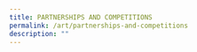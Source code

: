 ```yaml
---
title: PARTNERSHIPS AND COMPETITIONS
permalink: /art/partnerships-and-competitions
description: ""
---
```

